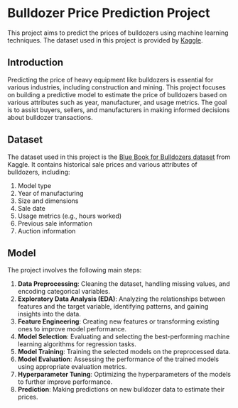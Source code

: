 # Bulldozer Price Prediction Project

This project aims to predict the prices of bulldozers using machine learning techniques. The dataset used in this project is provided by [Kaggle](https://www.kaggle.com/c/bluebook-for-bulldozers). 

## Introduction

Predicting the price of heavy equipment like bulldozers is essential for various industries, including construction and mining. This project focuses on building a predictive model to estimate the price of bulldozers based on various attributes such as year, manufacturer, and usage metrics. The goal is to assist buyers, sellers, and manufacturers in making informed decisions about bulldozer transactions.

## Dataset

The dataset used in this project is the [Blue Book for Bulldozers dataset](https://www.kaggle.com/c/bluebook-for-bulldozers) from Kaggle. It contains historical sale prices and various attributes of bulldozers, including:

1. Model type
2. Year of manufacturing
3. Size and dimensions
4. Sale date
5. Usage metrics (e.g., hours worked)
6. Previous sale information
7. Auction information

## Model

The project involves the following main steps:

1. **Data Preprocessing**: Cleaning the dataset, handling missing values, and encoding categorical variables.
2. **Exploratory Data Analysis (EDA)**: Analyzing the relationships between features and the target variable, identifying patterns, and gaining insights into the data.
3. **Feature Engineering**: Creating new features or transforming existing ones to improve model performance.
4. **Model Selection**: Evaluating and selecting the best-performing machine learning algorithms for regression tasks.
5. **Model Training**: Training the selected models on the preprocessed data.
6. **Model Evaluation**: Assessing the performance of the trained models using appropriate evaluation metrics.
7. **Hyperparameter Tuning**: Optimizing the hyperparameters of the models to further improve performance.
8. **Prediction**: Making predictions on new bulldozer data to estimate their prices.

